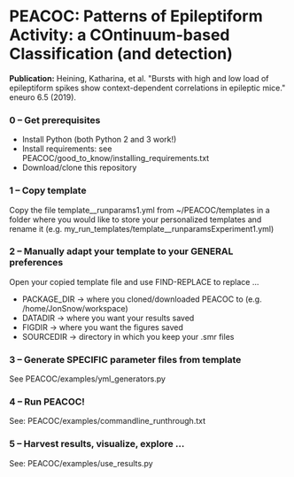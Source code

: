 # PEACOC: Patterns of Epileptiform Activity: a COntinuum-based Classification (and detection)
**Publication:** Heining, Katharina, et al. "Bursts with high and low load of epileptiform spikes show context-dependent correlations in epileptic mice." eneuro 6.5 (2019).

### 0 – Get prerequisites
* Install Python (both Python 2 and 3 work!)
* Install requirements: see PEACOC/good_to_know/installing_requirements.txt
* Download/clone this repository

### 1 – Copy template
Copy the file template__runparams1.yml from ~/PEACOC/templates in a folder where you would like to store your personalized templates and rename it (e.g. my_run_templates/template__runparamsExperiment1.yml)

### 2 – Manually adapt your template to your GENERAL preferences
Open your copied template file and use FIND-REPLACE to replace  ...
* PACKAGE_DIR → where you cloned/downloaded PEACOC to (e.g. /home/JonSnow/workspace)
* DATADIR → where you want your results saved
* FIGDIR → where you want the figures saved
* SOURCEDIR → directory in which you keep your .smr files

### 3 – Generate SPECIFIC parameter files from template
See PEACOC/examples/yml_generators.py

### 4 – Run PEACOC!
See: PEACOC/examples/commandline_runthrough.txt

### 5 – Harvest results, visualize, explore ...
See: PEACOC/examples/use_results.py

